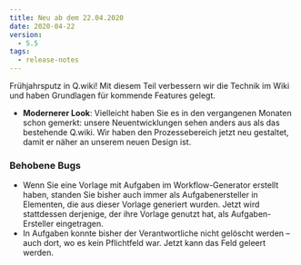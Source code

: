 ```yaml
---
title: Neu ab dem 22.04.2020
date: 2020-04-22
version:
  - 5.5
tags:
  - release-notes
---
```


Frühjahrsputz in Q.wiki! Mit diesem Teil verbessern wir die Technik im Wiki und haben Grundlagen für kommende Features gelegt.

- **Modernerer Look**: Vielleicht haben Sie es in den vergangenen Monaten schon gemerkt: unsere Neuentwicklungen sehen anders aus als das bestehende Q.wiki. Wir haben den Prozessebereich jetzt neu gestaltet, damit er näher an unserem neuen Design ist.

### Behobene Bugs

- Wenn Sie eine Vorlage mit Aufgaben im Workflow-Generator erstellt haben, standen Sie bisher auch immer als Aufgabenersteller in Elementen, die aus dieser Vorlage generiert wurden. Jetzt wird stattdessen derjenige, der ihre Vorlage genutzt hat, als Aufgaben-Ersteller eingetragen.
- In Aufgaben konnte bisher der Verantwortliche nicht gelöscht werden – auch dort, wo es kein Pflichtfeld war. Jetzt kann das Feld geleert werden.
